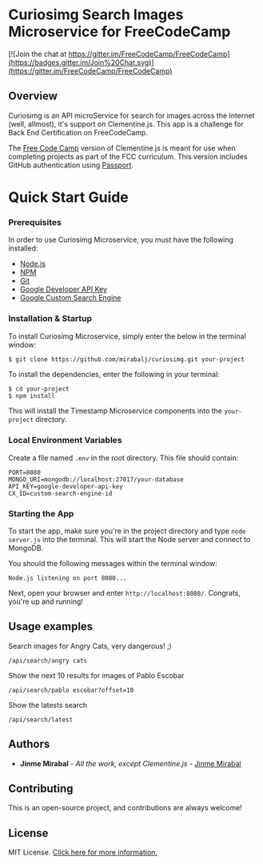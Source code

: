 # Curiosimg Search Images Microservice for FreeCodeCamp

[![Join the chat at https://gitter.im/FreeCodeCamp/FreeCodeCamp](https://badges.gitter.im/Join%20Chat.svg)](https://gitter.im/FreeCodeCamp/FreeCodeCamp)

## Overview

Curiosimg is an API microService for search for images across the Internet (well, allmost), it's support on Clementine.js. This app is a challenge for Back End Certification on FreeCodeCamp.

The [Free Code Camp](http://www.freecodecamp.com) version of Clementine.js is meant for use when completing projects as part of the FCC curriculum. This version includes GitHub authentication using [Passport](http://passportjs.org/).

# Quick Start Guide

### Prerequisites

In order to use Curiosimg Microservice, you must have the following installed:

- [Node.js](https://nodejs.org/)
- [NPM](https://nodejs.org/)
- [Git](https://git-scm.com/)
- [Google Developer API Key](https://console.developers.google.com/)
- [Google Custom Search Engine](https://developers.google.com/custom-search/)

### Installation & Startup

To install Curiosimg Microservice, simply enter the below in the terminal window:

```bash
$ git clone https://github.com/mirabalj/curiosimg.git your-project
```

To install the dependencies, enter the following in your terminal:

```
$ cd your-project
$ npm install
```

This will install the Timestamp Microservice components into the `your-project` directory.

### Local Environment Variables

Create a file named `.env` in the root directory. This file should contain:

```
PORT=8080
MONGO_URI=mongodb://localhost:27017/your-database
API_KEY=google-developer-api-key
CX_ID=custom-search-engine-id

```

### Starting the App

To start the app, make sure you're in the project directory and type `node server.js` into the terminal. This will start the Node server and connect to MongoDB.

You should the following messages within the terminal window:

```
Node.js listening on port 8080...
```

Next, open your browser and enter `http://localhost:8080/`. Congrats, you're up and running!

## Usage examples

Search images for Angry Cats, very dangerous! ;)

```
/api/search/angry cats
```

Show the next 10 results for images of Pablo Escobar

```
/api/search/pablo escobar?offset=10
```

Show the latests search

```
/api/search/latest

```

## Authors

* **Jinme Mirabal** - *All the work, except Clementine.js* - [Jinme Mirabal](https://github.com/mirabalj)

## Contributing

This is an open-source project, and contributions are always welcome!

## License

MIT License. [Click here for more information.](LICENSE.md)
